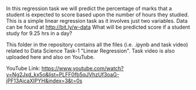 In this regression task we will predict the percentage of marks that a student is expected to score based upon the number of hours they studied. This is a simple linear regression task as it
involves just two variables. 
Data can be found at http://bit.ly/w-data
What will be predicted score if a student study for 9.25 hrs in a day?

This folder in the repository contains all the files (i.e.  .ipynb and task video) related to Data Science Task-1 "Linear Regression". Task video is also uploaded here and also on YouTube.

YouTube Link: https://www.youtube.com/watch?v=Ng2Jxd_kx5o&list=PLFF0fb5qJVhzUf3oaG-jPF13AjcaXIPYH&index=3&t=0s
